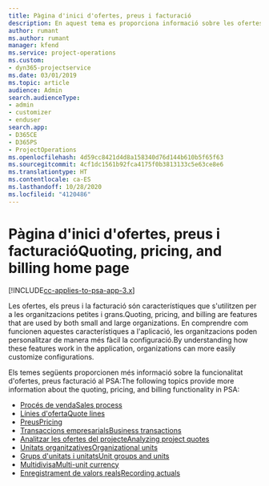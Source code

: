 ```yaml
---
title: Pàgina d'inici d'ofertes, preus i facturació
description: En aquest tema es proporciona informació sobre les ofertes, els preus i la facturació.
author: rumant
ms.author: rumant
manager: kfend
ms.service: project-operations
ms.custom:
- dyn365-projectservice
ms.date: 03/01/2019
ms.topic: article
audience: Admin
search.audienceType:
- admin
- customizer
- enduser
search.app:
- D365CE
- D365PS
- ProjectOperations
ms.openlocfilehash: 4d59cc8421d4d8a158340d76d144b610b5f65f63
ms.sourcegitcommit: 4cf1dc1561b92fca4175f0b3813133c5e63ce8e6
ms.translationtype: HT
ms.contentlocale: ca-ES
ms.lasthandoff: 10/28/2020
ms.locfileid: "4120486"
---
```

# <a name="quoting-pricing-and-billing-home-page"></a><span data-ttu-id="a5b70-103">Pàgina d'inici d'ofertes, preus i facturació</span><span class="sxs-lookup"><span data-stu-id="a5b70-103">Quoting, pricing, and billing home page</span></span>

[!INCLUDE[cc-applies-to-psa-app-3.x](../includes/cc-applies-to-psa-app-3x.md)]

<span data-ttu-id="a5b70-104">Les ofertes, els preus i la facturació són característiques que s'utilitzen per a les organitzacions petites i grans.</span><span class="sxs-lookup"><span data-stu-id="a5b70-104">Quoting, pricing, and billing are features that are used by both small and large organizations.</span></span> <span data-ttu-id="a5b70-105">En comprendre com funcionen aquestes característiques a l'aplicació, les organitzacions poden personalitzar de manera més fàcil la configuració.</span><span class="sxs-lookup"><span data-stu-id="a5b70-105">By understanding how these features work in the application, organizations can more easily customize configurations.</span></span>

<span data-ttu-id="a5b70-106">Els temes següents proporcionen més informació sobre la funcionalitat d'ofertes, preus facturació al PSA:</span><span class="sxs-lookup"><span data-stu-id="a5b70-106">The following topics provide more information about the quoting, pricing, and billing functionality in PSA:</span></span>

- [<span data-ttu-id="a5b70-107">Procés de venda</span><span class="sxs-lookup"><span data-stu-id="a5b70-107">Sales process</span></span>](basic-sales-process.md)
- [<span data-ttu-id="a5b70-108">Línies d'oferta</span><span class="sxs-lookup"><span data-stu-id="a5b70-108">Quote lines</span></span>](basic-quote-lines.md)
- [<span data-ttu-id="a5b70-109">Preus</span><span class="sxs-lookup"><span data-stu-id="a5b70-109">Pricing</span></span>](basic-pricing.md)
- [<span data-ttu-id="a5b70-110">Transaccions empresarials</span><span class="sxs-lookup"><span data-stu-id="a5b70-110">Business transactions</span></span>](basic-business-transactions.md)
- [<span data-ttu-id="a5b70-111">Analitzar les ofertes del projecte</span><span class="sxs-lookup"><span data-stu-id="a5b70-111">Analyzing project quotes</span></span>](basic-analyzing-quotes.md)
- [<span data-ttu-id="a5b70-112">Unitats organitzatives</span><span class="sxs-lookup"><span data-stu-id="a5b70-112">Organizational units</span></span>](advanced-organizational.md)
- [<span data-ttu-id="a5b70-113">Grups d'unitats i unitats</span><span class="sxs-lookup"><span data-stu-id="a5b70-113">Unit groups and units</span></span>](advanced-units.md)
- [<span data-ttu-id="a5b70-114">Multidivisa</span><span class="sxs-lookup"><span data-stu-id="a5b70-114">Multi-unit currency</span></span>](advanced-currency.md)
- [<span data-ttu-id="a5b70-115">Enregistrament de valors reals</span><span class="sxs-lookup"><span data-stu-id="a5b70-115">Recording actuals</span></span>](advanced-actuals.md)
